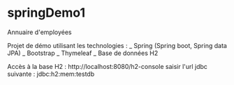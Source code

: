 # springDemo1
Annuaire d'employées


Projet de démo utilisant les technologies : 
_ Spring (Spring boot, Spring data JPA)
_ Bootstrap
_ Thymeleaf
_ Base de données H2

Accès à la base H2 : http://localhost:8080/h2-console
saisir l'url jdbc suivante : jdbc:h2:mem:testdb

